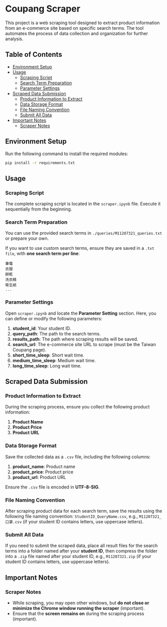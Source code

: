 # Coupang Scraper

This project is a web scraping tool designed to extract product information from an e-commerce site based on specific search terms. The tool automates the process of data collection and organization for further analysis.

## Table of Contents

- [Environment Setup](#environment-setup)
- [Usage](#usage)
  - [Scraping Script](#scraping-script)
  - [Search Term Preparation](#search-term-preparation)
  - [Parameter Settings](#parameter-settings)
- [Scraped Data Submission](#scraped-data-submission)
  - [Product Information to Extract](#product-information-to-extract)
  - [Data Storage Format](#data-storage-format)
  - [File Naming Convention](#file-naming-convention)
  - [Submit All Data](#submit-all-data)
- [Important Notes](#important-notes)
  - [Scraper Notes](#scraper-notes)

## Environment Setup

Run the following command to install the required modules:

```bash
pip install -r requirements.txt
```

## Usage

### Scraping Script

The complete scraping script is located in the `scraper.ipynb` file. Execute it sequentially from the beginning.

### Search Term Preparation

You can use the provided search terms in `./queries/M11207321_queries.txt` or prepare your own.

If you want to use custom search terms, ensure they are saved in a `.txt file`, with **one search term per line**:

```
筆電
衣服
餅乾
洗衣精
衛生紙
...
```

### Parameter Settings

Open `scraper.ipynb` and locate the **Parameter Setting** section. Here, you can define or modify the following parameters:

1. **student_id**: Your student ID.
2. **query_path**: The path to the search terms.
3. **results_path**: The path where scraping results will be saved.
4. **search_url**: The e-commerce site URL to scrape (must be the Taiwan Coupang page).
5. **short_time_sleep**: Short wait time.
6. **medium_time_sleep**: Medium wait time.
7. **long_time_sleep**: Long wait time.

## Scraped Data Submission

### Product Information to Extract

During the scraping process, ensure you collect the following product information:

1. **Product Name**
2. **Product Price**
3. **Product URL**

### Data Storage Format

Save the collected data as a `.csv` file, including the following columns:

1. **product_name**: Product name
2. **product_price**: Product price
3. **product_url**: Product URL

Ensure the `.csv` file is encoded in **UTF-8-SIG**.

### File Naming Convention

After scraping product data for each search term, save the results using the following file naming convention: `StudentID_QueryName.csv`, e.g., `M11207321_口罩.csv` (if your student ID contains letters, use uppercase letters).

### Submit All Data

If you need to submit the scraped data, place all result files for the search terms into a folder named after your **student ID**, then compress the folder into a `.zip` file named after your student ID, e.g., `M11207321.zip` (if your student ID contains letters, use uppercase letters).

## Important Notes

### Scraper Notes
- While scraping, you may open other windows, but **do not close or minimize the Chrome window running the scraper** (important).
- Ensure that the **screen remains on** during the scraping process (important).